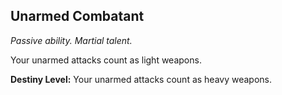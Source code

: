 ## Unarmed Combatant

_Passive ability. Martial talent._

Your unarmed attacks count as light weapons.

**Destiny Level:**
Your unarmed attacks count as heavy weapons.
